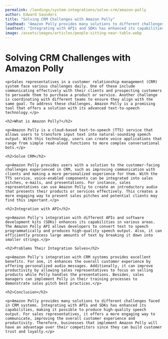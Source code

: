 ```yaml
---
permalink: /landings/system-integrations/solve-crm/amazon-polly
author: Edward Saunders
title: "Solving CRM Challenges with Amazon Polly"
leadhead: "Amazon Polly provides many solutions to different challenges faced in CRM systems"
leadtext: "Integrating with APIs and SDKs has enhanced its capabilities, making it possible to produce high-quality speech output. For sales representatives, it offers a more engaging way to communicate, improving the overall customer experience and productivity. Therefore, businesses that implement Amazon Polly will have an advantage over their competitors since they can build customer trust and loyalty."
image: /assets/images/articles/people-sitting-near-table.webp
---
```

<div class="arttext">	<h1>Solving CRM Challenges with Amazon Polly</h1>

	<p>Sales representatives in a customer relationship management (CRM) system face various challenges daily. One of these include communicating effectively with their clients and prospecting customers to persuade them to purchase a product or service. Another challenge is coordinating with different teams to ensure they align with the same goal. To address these challenges, Amazon Polly is a promising tool that offers a solution with its advanced text-to-speech technology.</p>

	<h2>What is Amazon Polly?</h2>

	<p>Amazon Polly is a cloud-based text-to-speech (TTS) service that allows users to transform input text into natural-sounding speech output. With this technology, users can create voice applications that range from simple read-aloud functions to more complex conversational bots.</p>

	<h2>Solve CRM</h2>

	<p>Amazon Polly provides users with a solution to the customer-facing challenges experienced in CRM, such as improving communication with clients and making a more personalized experience for them. With the TTS service, voice-enabled components can be integrated into sales pitches, e-mails, and presentations. For instance, sales representatives can use Amazon Polly to create an introductory audio that presents their products or services effectively. This creates a more engaging way to present sales pitches and potential clients may find this important.</p>

	<h2>Integration with API</h2>

	<p>Amazon Polly's integration with different APIs and software development kits (SDKs) enhances its capabilities in various areas. The Amazon Polly API allows developers to convert text to speech programmatically and produces high-quality speech output. Also, it can efficiently process large amounts of text by breaking it down into smaller strings.</p>

	<h2>Problems Their Integration Solves</h2>

	<p>Amazon Polly's integration with CRM systems provides excellent benefits. For one, it enhances the overall customer experience by offering personalized audio messages. Additionally, it can improve productivity by allowing sales representatives to focus on selling products while Polly handles the presentations. Besides, sales managers can implement Polly in their training processes to demonstrate sales pitch best practices.</p>

	<h2>Conclusion</h2>

	<p>Amazon Polly provides many solutions to different challenges faced in CRM systems. Integrating with APIs and SDKs has enhanced its capabilities, making it possible to produce high-quality speech output. For sales representatives, it offers a more engaging way to communicate, improving the overall customer experience and productivity. Therefore, businesses that implement Amazon Polly will have an advantage over their competitors since they can build customer trust and loyalty.</p>
</div>